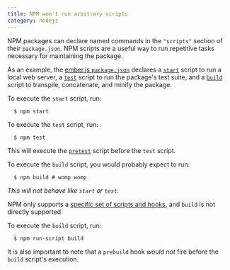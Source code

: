 ```yaml
--- 
title: NPM won't run arbitrary scripts
category: nodejs
---
```



NPM packages can declare named commands in the `"scripts"` section of their
`package.json`. NPM scripts are a useful way to run repetitive tasks necessary
for maintaining the package.

As an example, the [ember.js `package.json`][package.json] declares
a [`start`][start] script to run a local web server,
a [`test`][test] script to run the package's test suite, and
a [`build`][build] script to transpile, concatenate, and minify the package.

To execute the `start` script, run:

      $ npm start

To execute the `test` script, run:

      $ npm test

This will execute the [`pretest`][pretest] script before the `test` script.

To execute the `build` script, you would probably expect to run:

      $ npm build # womp womp

*This will not behave like `start` or `test`.*

NPM only supports a [specific set of scripts and hooks][scripts], and `build` is
not directly supported.

To execute the `build` script, run:

      $ npm run-script build

It is also important to note that a `prebuild` hook *would not* fire before the
`build` script's execution.

[package.json]: https://github.com/emberjs/ember.js/blob/48e115928bcb6b366a621370339354c44aad86b1/package.json
[start]: https://github.com/emberjs/ember.js/blob/48e115928bcb6b366a621370339354c44aad86b1/package.json#L10
[test]: https://github.com/emberjs/ember.js/blob/48e115928bcb6b366a621370339354c44aad86b1/package.json#L8
[pretest]: https://github.com/emberjs/ember.js/blob/48e115928bcb6b366a621370339354c44aad86b1/package.json#L9
[build]: https://github.com/emberjs/ember.js/blob/48e115928bcb6b366a621370339354c44aad86b1/package.json#L6
[scripts]: https://docs.npmjs.com/misc/scripts
